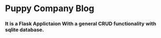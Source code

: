  # Puppy Company Blog 
### It is a Flask Applictaion With a general CRUD functionality with sqlite database.
